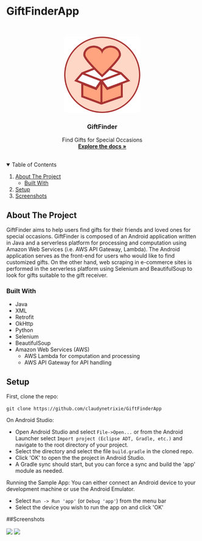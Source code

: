 # GiftFinderApp
<!-- PROJECT LOGO -->
<br />
<p align="center">
  <a href="https://github.com/claudynetrixie/GiftFinderApp">
    <img src="app/src/main/Logo.png" alt="Logo" width="200" height="200">
  </a>

  <h3 align="center">GiftFinder</h3>

  <p align="center">
    Find Gifts for Special Occasions
    <br />
    <a href="https://github.com/claudynetrixie/GiftFinderApp"><strong>Explore the docs »</strong></a>
    <br />
    <br />
  </p>
</p>



<!-- TABLE OF CONTENTS -->
<details open="open">
  <summary>Table of Contents</summary>
  <ol>
    <li>
      <a href="#about-the-project">About The Project</a>
      <ul>
        <li><a href="#built-with">Built With</a></li>
      </ul>
    </li>
    <li>
      <a href="#setup">Setup</a>
    </li>
    <li>
      <a href="#screenshots">Screenshots</a>
    </li>
   
  </ol>
</details>


<!-- ABOUT THE PROJECT -->
## About The Project
GiftFinder aims to help users find gifts for their friends and loved ones for special occasions. GiftFinder is composed of an Android application written in Java and a serverless platform for processing and computation using Amazon Web Services (i.e. AWS API Gateway, Lambda).  The Android application serves as the front-end for users who would like to find customized gifts. On the other hand, web scraping in e-commerce sites is performed in the serverless platform using Selenium and BeautifulSoup to look for gifts suitable to the gift receiver.

### Built With
* Java
* XML
* Retrofit
* OkHttp
* Python
* Selenium
* BeautifulSoup
* Amazon Web Services (AWS)
  *  AWS Lambda for computation and processing
  *  AWS API Gateway for API handling



## Setup

First, clone the repo:

`git clone https://github.com/claudynetrixie/GiftFinderApp`

On Android Studio: 
* Open Android Studio and select `File->Open...` or from the Android Launcher select `Import project (Eclipse ADT, Gradle, etc.)` and navigate to the root directory of your project.
* Select the directory  and select the file `build.gradle` in the cloned repo.
* Click 'OK' to open the the project in Android Studio.
* A Gradle sync should start, but you can force a sync and build the 'app' module as needed.


Running the Sample App:
You can either connect an Android device to your development machine or use the Android Emulator.
* Select `Run -> Run 'app'` (or `Debug 'app'`) from the menu bar
* Select the device you wish to run the app on and click 'OK'


##Screenshots

<p float = "left">
<img src="main/contact_tracing/static/images/web1.png" width="500" align = "center">
<img src="main/contact_tracing/static/images/web2.png" width="500" align = "center">

</p>
